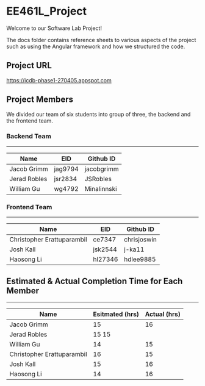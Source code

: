 # EE461L_Project
Welcome to our Software Lab Project!

The docs folder contains reference sheets to various aspects of the project such as using the Angular framework and how we structured the code.

## Project URL
https://icdb-phase1-270405.appspot.com

## Project Members

We divided our team of six students into group of three, the backend and the frontend team. 

### Backend Team
----------------------------------------------
Name            | EID            |Github ID
-------------   | -------------  | -------------
Jacob Grimm     | jag9794 | jacobgrimm
Jerad Robles    | jsr2834 |JSRobles
William Gu      | wg4792   | Minalinnski

### Frontend Team
----------------------------------------------
Name            | EID            |Github ID
-------------   | -------------  | -------------
Christopher Erattuparambil    | 	ce7347   |chrisjoswin
Josh Kall | 	jsk2544   |j-ka11
Haosong Li      | hl27346   | hdlee9885


## Estimated & Actual Completion Time for Each Member
----------------------------------------------
Name            |Esitmated (hrs)  | Actual (hrs)
-------------   |  -------------|-------------
Jacob Grimm     |  15| 16
Jerad Robles    |  15 15
William Gu      |  14| 15
Christopher Erattuparambil    |16 	   |15
Josh Kall |  15| 16
Haosong Li      |14   | 16

